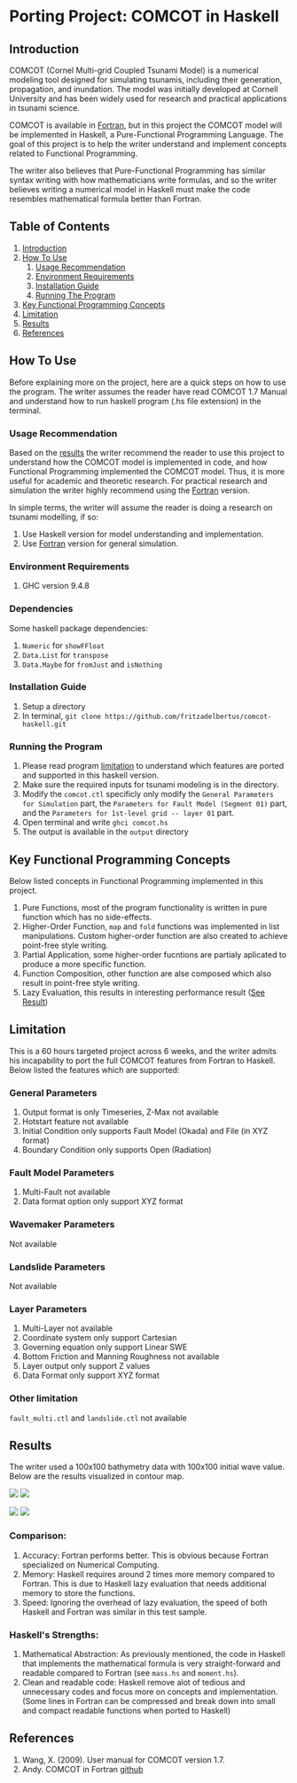 # Porting Project: COMCOT in Haskell

## Introduction
COMCOT (Cornel Multi-grid Coupled Tsunami Model) is a numerical modeling tool designed for simulating tsunamis, including their generation, propagation, and inundation. The model was initially developed at Cornell University and has been widely used for research and practical applications in tsunami science.

COMCOT is available in [Fortran](https://github.com/AndybnACT/comcot-gfortran), but in this project the COMCOT model will be implemented in Haskell, a Pure-Functional Programming Language. The goal of this project is to help the writer understand and implement concepts related to Functional Programming.

The writer also believes that Pure-Functional Programming has similar syntax writing with how mathematicians write formulas, and so the writer believes writing a numerical model in Haskell must make the code resembles mathematical formula better than Fortran.

## Table of Contents
1. [Introduction](#installation-guide)
2. [How To Use](#how-to-use)
    1. [Usage Recommendation](#usage-recommendation)
    2. [Environment Requirements](#environment-requirements)
    3. [Installation Guide](#installation-guide)
    4. [Running The Program](#running-the-program)
3. [Key Functional Programming Concepts](#key-functional-programming-concepts)
4. [Limitation](#limitation)
5. [Results](#results)
6. [References](#references)

## How To Use

Before explaining more on the project, here are a quick steps on how to use the program. The writer assumes the reader have read COMCOT 1.7 Manual and understand how to run haskell program (.hs file extension) in the terminal.

### Usage Recommendation

Based on the [results](#results) the writer recommend the reader to use this project to understand how the COMCOT model is implemented in code, and how Functional Programming implemented the COMCOT model. Thus, it is more useful for academic and theoretic research. For practical research and simulation the writer highly recommend using the [Fortran](https://github.com/AndybnACT/comcot-gfortran) version.

In simple terms, the writer will assume the reader is doing a research on tsunami modelling, if so:
1. Use Haskell version for model understanding and implementation.
2. Use [Fortran](https://github.com/AndybnACT/comcot-gfortran) version for general simulation.

### Environment Requirements
1. GHC version 9.4.8

### Dependencies
Some haskell package dependencies:
1. `Numeric` for `showFFloat`
2. `Data.List` for `transpose`
3. `Data.Maybe` for `fromJust` and `isNothing`

### Installation Guide
1. Setup a directory
2. In terminal, ```git clone https://github.com/fritzadelbertus/comcot-haskell.git```

### Running the Program
1. Please read program [limitation](#limitation) to understand which features are ported and supported in this haskell version.
2. Make sure the required inputs for tsunami modeling is in the directory.
3. Modify the `comcot.ctl`  specificly only modify the `General Parameters for Simulation` part, the `Parameters for Fault Model (Segment 01)` part, and the `Parameters for 1st-level grid -- layer 01` part.
4. Open terminal and write `ghci comcot.hs`
5. The output is available in the `output` directory

## Key Functional Programming Concepts
Below listed concepts in Functional Programming implemented in this project.

1. Pure Functions, most of the program functionality is written in pure function which has no side-effects.
2. Higher-Order Function, `map` and `fold` functions was implemented in list manipulations. Custom higher-order function are also created to achieve point-free style writing.
3. Partial Application, some higher-order fucntions are partialy aplicated to produce a more specific function.
4. Function Composition, other function are alse composed which also result in point-free style writing.
5. Lazy Evaluation, this results in interesting performance result ([See Result]())

## Limitation
This is a 60 hours targeted project across 6 weeks, and the writer admits his incapability to port the full COMCOT features from Fortran to Haskell. Below listed the features which are supported:

### General Parameters
1. Output format is only Timeseries, Z-Max not available
2. Hotstart feature not available
3. Initial Condition only supports Fault Model (Okada) and File (in XYZ format)
4. Boundary Condition only supports Open (Radiation)

### Fault Model Parameters
1. Multi-Fault not available
2. Data format option only support XYZ format

### Wavemaker Parameters
Not available

### Landslide Parameters
Not available

### Layer Parameters
1. Multi-Layer not available
2. Coordinate system only support Cartesian
3. Governing equation only support Linear SWE
4. Bottom Friction and Manning Roughness not available
5. Layer output only support Z values
6. Data Format only support XYZ format

### Other limitation
`fault_multi.ctl` and `landslide.ctl` not available

## Results
The writer used a 100x100 bathymetry data with 100x100 initial wave value. Below
are the results visualized in contour map.

![](/README/figure/frame_2.png)
![](/README/figure/frame_2_2.png)

![](/README/figure/frame_10.png)
![](/README/figure/frame_2_10.png)

### Comparison:
1. Accuracy: Fortran performs better. This is obvious because Fortran specialized on Numerical Computing.
2. Memory: Haskell requires around 2 times more memory compared to Fortran. This is due to Haskell lazy evaluation that needs additional memory to store the functions.
3. Speed: Ignoring the overhead of lazy evaluation, the speed of both Haskell and Fortran was similar in this test sample.

### Haskell's Strengths:
1. Mathematical Abstraction: As previously mentioned, the code in Haskell that implements the mathematical formula is very straight-forward and readable compared to Fortran (see `mass.hs` and `moment.hs`).
2. Clean and readable code: Haskell remove alot of tedious and unnecessary codes and focus more on concepts and implementation. (Some lines in Fortran can be compressed and break down into small and compact readable functions when ported to Haskell)



## References
1. Wang, X. (2009). User manual for COMCOT version 1.7.
2. Andy. COMCOT in Fortran [github](https://github.com/AndybnACT/comcot-gfortran)


